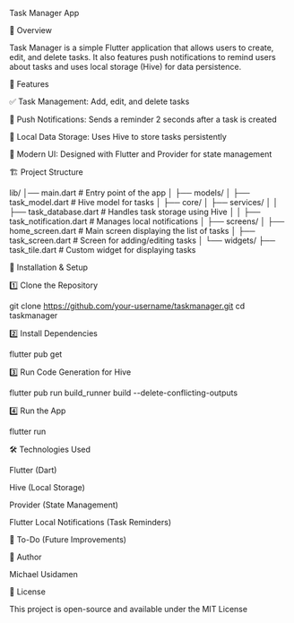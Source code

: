 Task Manager App

📌 Overview

Task Manager is a simple Flutter application that allows users to create, edit, and delete tasks. It also features push notifications to remind users about tasks and uses local storage (Hive) for data persistence.

🎯 Features

✅ Task Management: Add, edit, and delete tasks

🔔 Push Notifications: Sends a reminder 2 seconds after a task is created

💾 Local Data Storage: Uses Hive to store tasks persistently

🎨 Modern UI: Designed with Flutter and Provider for state management

🏗️ Project Structure

lib/
│── main.dart              # Entry point of the app
│
├── models/
│   ├── task_model.dart    # Hive model for tasks
│
├── core/
│   ├── services/
│   │   ├── task_database.dart   # Handles task storage using Hive
│   │   ├── task_notification.dart  # Manages local notifications
│
├── screens/
│   ├── home_screen.dart   # Main screen displaying the list of tasks
│   ├── task_screen.dart   # Screen for adding/editing tasks
│
└── widgets/
    ├── task_tile.dart     # Custom widget for displaying tasks

🚀 Installation & Setup

1️⃣ Clone the Repository

git clone https://github.com/your-username/taskmanager.git
cd taskmanager

2️⃣ Install Dependencies

flutter pub get

3️⃣ Run Code Generation for Hive

flutter pub run build_runner build --delete-conflicting-outputs

4️⃣ Run the App

flutter run

🛠️ Technologies Used

Flutter (Dart)

Hive (Local Storage)

Provider (State Management)

Flutter Local Notifications (Task Reminders)

📌 To-Do (Future Improvements)



📝 Author

Michael Usidamen

📜 License

This project is open-source and available under the MIT License
